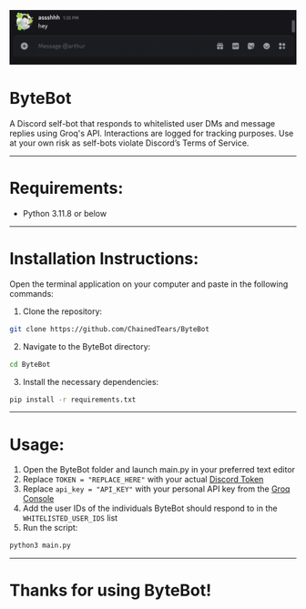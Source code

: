![Demo Video](demo.gif)

# ByteBot
A Discord self-bot that responds to whitelisted user DMs and message replies using Groq's API. Interactions are logged for tracking purposes. Use at your own risk as self-bots violate Discord’s Terms of Service.

---

# Requirements:
- Python 3.11.8 or below

---

# Installation Instructions:
Open the terminal application on your computer and paste in the following commands:
1. Clone the repository:
```bash
git clone https://github.com/ChainedTears/ByteBot
```
2. Navigate to the ByteBot directory:
```bash
cd ByteBot
```
3. Install the necessary dependencies:
```bash
pip install -r requirements.txt
```

---

# Usage:
1. Open the ByteBot folder and launch main.py in your preferred text editor
2. Replace ``TOKEN = "REPLACE_HERE"`` with your actual [Discord Token](https://www.androidauthority.com/get-discord-token-3149920/)
3. Replace ``api_key = "API_KEY"`` with your personal API key from the [Groq Console](https://console.groq.com/keys)
4. Add the user IDs of the individuals ByteBot should respond to in the ``WHITELISTED_USER_IDS`` list
5. Run the script:
```bash
python3 main.py
```

---

# Thanks for using ByteBot!

